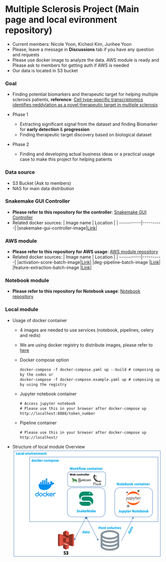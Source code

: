 # Multiple Sclerosis Project (Main page and local evironment repository)

* Current members: Nicole Yoon, Kicheol Kim, Junhee Yoon
* Please, leave a message in **Discussions** tab if you have any question and requests
* Please use docker image to analyze the data. AWS module is ready and Please ask to members for getting auth if AWS is needed
* Our data is located in S3 bucket

### Goal
* Finding potential biomarkers and therapeutic target for helping multiple sclerosis patients, **reference**: [Cell type-specific transcriptomics identifies neddylation as a novel therapeutic target in multiple sclerosis](https://pubmed.ncbi.nlm.nih.gov/33374005/)

* Phase 1
  - Extracting significant signal from the dataset and finding Biomarker for **early detection** & **progression**
  - Finding therapeutic target discovery based on biological dataset

* Phase 2
  - Finding and developing actual business ideas or a practical usage case to make this project for helping patients

### Data source
- S3 Bucket (Ask to members)
- NAS for main data distribution

### Snakemake GUI Controller
- **Please refer to this repository for the controller**: [Snakemake GUI Controller](https://github.com/OpenKBC/snakemake-gui-controller)
- Related docker sources:
    | Image name | Location |
    | -----------|----------|
    |snakemake-gui-controller-image|[Link](https://github.com/OpenKBC/snakemake-gui-controller-image)|

### AWS module
- **Please refer to this repository for AWS usage**: [AWS module repository](https://github.com/OpenKBC/multiple_sclerosis_AWSmodule)
- Related docker sources:
    | Image name | Location |
    | -----------|----------|
    |activation-score-batch-image|[Link](https://github.com/OpenKBC/activation-score-batch-image)|
    |deg-pipeline-batch-image |[Link](https://github.com/OpenKBC/deg-pipeline-batch-image)|
    |feature-extraction-batch-image |[Link](https://github.com/OpenKBC/feature-extraction-batch-image)|

### Notebook module
- **Please refer to this repository for Notebook usage**: [Notebook repository](https://github.com/OpenKBC/multiple_sclerosis_proj_notebook)

### Local module
* Usage of docker container
  - 4 images are needed to use services (notebook, pipelines, celery and redis)
  - We are using docker registry to distribute images, please refer to [here](https://hub.docker.com/repository/docker/swiri021/openkbc_msproject/general)

  - Docker compose option
      ```shell
      docker-compose -f docker-compose.yaml up --build # composing up by the codes or
      docker-compose -f docker-compose.example.yaml up # composing up by using the registry
      ```

  - Jupyter notebook container
      ```
      # Access jupyter notebook
      # Please use this in your browser after docker-compose up 
      http://localhost:8888/token_number
      ```

  - Pipeline container
      ```
      # Please use this in your browser after docker-compose up
      http://localhost/
      ```

* Structure of local module Overview
![overview1](README_resource/local_env.png)